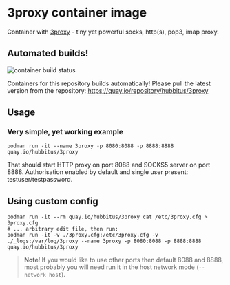 # 3proxy container image

Container with [3proxy](https://3proxy.ru/) - tiny yet powerful socks, http(s), pop3, imap proxy.

## Automated builds!
![container build status](https://quay.io/repository/hubbitus/3proxy/status)

Containers for this repository builds automatically! Please pull the latest version from the repository: https://quay.io/repository/hubbitus/3proxy

## Usage

### Very simple, yet working example
```shell
podman run -it --name 3proxy -p 8080:8088 -p 8888:8888 quay.io/hubbitus/3proxy
```

That should start HTTP proxy on port 8088 and SOCKS5 server on port 8888.
Authorisation enabled by default and single user present: testuser/testpassword.

## Using custom config
```shell
podman run -it --rm quay.io/hubbitus/3proxy cat /etc/3proxy.cfg > 3proxy.cfg
# ... arbitrary edit file, then run:
podman run -it -v ./3proxy.cfg:/etc/3proxy.cfg -v ./_logs:/var/log/3proxy --name 3proxy -p 8080:8088 -p 8888:8888 quay.io/hubbitus/3proxy
```

> **Note**! If you would like to use other ports then default 8088 and 8888, most probably you will need run it in the host network mode (`--network host`).
